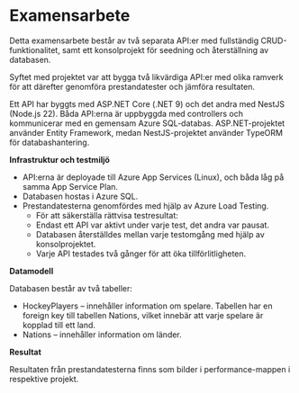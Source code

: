 # Examensarbete

Detta examensarbete består av två separata API:er med fullständig CRUD-funktionalitet, samt ett konsolprojekt för seedning och återställning av databasen.

Syftet med projektet var att bygga två likvärdiga API:er med olika ramverk för att därefter genomföra prestandatester och jämföra resultaten.

Ett API har byggts med ASP.NET Core (.NET 9) och det andra med NestJS (Node.js 22). Båda API:erna är uppbyggda med controllers och kommunicerar med en gemensam Azure SQL-databas. ASP.NET-projektet använder Entity Framework, medan NestJS-projektet använder TypeORM för databashantering.


**Infrastruktur och testmiljö**
- API:erna är deployade till Azure App Services (Linux), och båda låg på samma App Service Plan.
- Databasen hostas i Azure SQL.
- Prestandatesterna genomfördes med hjälp av Azure Load Testing.
  - För att säkerställa rättvisa testresultat:
  - Endast ett API var aktivt under varje test, det andra var pausat.
  - Databasen återställdes mellan varje testomgång med hjälp av konsolprojektet.
  - Varje API testades två gånger för att öka tillförlitligheten.


**Datamodell**

Databasen består av två tabeller:
- HockeyPlayers – innehåller information om spelare. Tabellen har en foreign key till tabellen Nations, vilket innebär att varje spelare är kopplad till ett land.
- Nations – innehåller information om länder.


**Resultat**

Resultaten från prestandatesterna finns som bilder i performance-mappen i respektive projekt.
